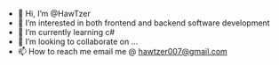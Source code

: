- 👋 Hi, I’m @HawTzer
- 👀 I’m interested in both frontend and backend software development
- 🌱 I’m currently learning c#
- 💞️ I’m looking to collaborate on ...
- 📫 How to reach me email me @ hawtzer007@gmail.com

<!---
HawTzer/HawTzer is a ✨ special ✨ repository because its `README.md` (this file) appears on your GitHub profile.
You can click the Preview link to take a look at your changes.
--->
